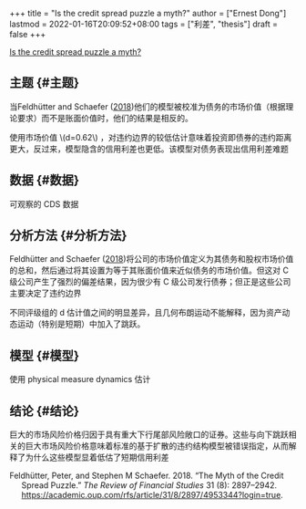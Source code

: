 +++
title = "Is the credit spread puzzle a myth?"
author = ["Ernest Dong"]
lastmod = 2022-01-16T20:09:52+08:00
tags = ["利差", "thesis"]
draft = false
+++

[Is the credit spread puzzle a myth?](https://www.sciencedirect.com/science/article/pii/S0304405X20300428)


## 主题 {#主题}

当Feldhütter and Schaefer (<a href="#citeproc_bib_item_1">2018</a>)他们的模型被校准为债务的市场价值（根据理论要求）而不是账面价值时，他们的结果是相反的。

使用市场价值 \\(d=0.62\\) ，对违约边界的较低估计意味着投资即债券的违约距离更​​大，反过来，模型隐含的信用利差也更低。该模型对债务表现出信用利差难题


## 数据 {#数据}

可观察的 CDS 数据


## 分析方法 {#分析方法}

Feldhütter and Schaefer (<a href="#citeproc_bib_item_1">2018</a>)将公司的市场价值定义为其债务和股权市场价值的总和，然后通过将其设置为等于其账面价值来近似债务的市场价值。但这对 C 级公司产生了强烈的偏差结果，因为很少有 C 级公司发行债券；但正是这些公司主要决定了违约边界

不同评级组的 d 估计值之间的明显差异，且几何布朗运动不能解释，因为资产动态运动（特别是短期）中加入了跳跃。


## 模型 {#模型}

使用 physical measure dynamics 估计


## 结论 {#结论}

巨大的市场风险价格归因于具有重大下行尾部风险敞口的证券。这些与向下跳跃相关的巨大市场风险价格意味着标准的基于扩散的违约结构模型被错误指定，从而解释了为什么这些模型显着低估了短期信用利差

<style>.csl-entry{text-indent: -1.5em; margin-left: 1.5em;}</style><div class="csl-bib-body">
  <div class="csl-entry"><a id="citeproc_bib_item_1"></a>Feldhütter, Peter, and Stephen M Schaefer. 2018. “The Myth of the Credit Spread Puzzle.” <i>The Review of Financial Studies</i> 31 (8): 2897–2942. <a href="https://academic.oup.com/rfs/article/31/8/2897/4953344?login=true">https://academic.oup.com/rfs/article/31/8/2897/4953344?login=true</a>.</div>
</div>